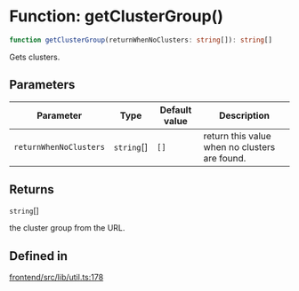 # Function: getClusterGroup()

```ts
function getClusterGroup(returnWhenNoClusters: string[]): string[]
```

Gets clusters.

## Parameters

| Parameter | Type | Default value | Description |
| ------ | ------ | ------ | ------ |
| `returnWhenNoClusters` | `string`[] | `[]` | return this value when no clusters are found. |

## Returns

`string`[]

the cluster group from the URL.

## Defined in

[frontend/src/lib/util.ts:178](https://github.com/headlamp-k8s/headlamp/blob/2481a1c9f2b4a69a9320466e7a455215b14b97b0/frontend/src/lib/util.ts#L178)
